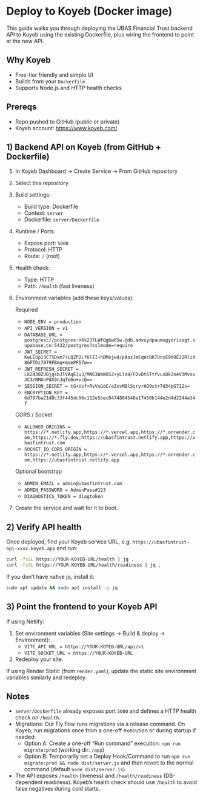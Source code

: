 # Deploy to Koyeb (Docker image)

This guide walks you through deploying the UBAS Financial Trust backend API to Koyeb using the existing Dockerfile, plus wiring the frontend to point at the new API.

## Why Koyeb

- Free-tier friendly and simple UI
- Builds from your `Dockerfile`
- Supports Node.js and HTTP health checks

## Prereqs

- Repo pushed to GitHub (public or private)
- Koyeb account: <https://www.koyeb.com/>

## 1) Backend API on Koyeb (from GitHub + Dockerfile)

1. In Koyeb Dashboard → Create Service → From GitHub repository
2. Select this repository
3. Build settings:
   - Build type: Dockerfile
   - Context: `server`
   - Dockerfile: `server/Dockerfile`
4. Runtime / Ports:
   - Expose port: `5000`
   - Protocol: HTTP
   - Route: `/` (root)
5. Health check:
   - Type: HTTP
   - Path: `/health` (fast liveness)
6. Environment variables (add these keys/values):

   Required
   - `NODE_ENV = production`
   - `API_VERSION = v1`
   - `DATABASE_URL = postgres://postgres:H6%237LWfQg6w6Sw.@db.advuydpaumugyorissgt.supabase.co:5432/postgres?sslmode=require`
   - `JWT_SECRET = KwLEUp13CT5Dxm7+LQZP2Lf6lII+hBMojwd/pAozJmEqWcDK7UnxE9tOE22Rlid8GFTDz7079FBmg+mqePF57w==`
   - `JWT_REFRESH_SECRET = LkZ430ZUBjgsbJlVAqEJuJ/MN63WaWXSZ+yLld4/FDvDt6TtfvusBk2neV3MvsxJC3/NMAnPdX9nJqTe6n+vcQ==`
   - `SESSION_SECRET = tG+Vsf+RvVxGoC/eZxvMBlScryrAO9st+7d34pG712s=`
   - `ENCRYPTION_KEY = 6d787ba21d8c33f445dc96c112e5bec8474804548a17450b144e2d4d2244a34f`

   CORS / Socket
   - `ALLOWED_ORIGINS = https://*.netlify.app,https://*.vercel.app,https://*.onrender.com,https://*.fly.dev,https://ubasfintrust.netlify.app,https://ubasfintrust.com`
   - `SOCKET_IO_CORS_ORIGIN = https://*.netlify.app,https://*.vercel.app,https://*.onrender.com,https://ubasfintrust.netlify.app`

   Optional bootstrap
   - `ADMIN_EMAIL = admin@ubasfintrust.com`
   - `ADMIN_PASSWORD = AdminPass#123`
   - `DIAGNOSTICS_TOKEN = diagtoken`

7. Create the service and wait for it to boot.

## 2) Verify API health

Once deployed, find your Koyeb service URL, e.g. `https://ubasfintrust-api-xxxx.koyeb.app` and run:

```bash
curl -fsSL https://YOUR-KOYEB-URL/health | jq .
curl -fsSL https://YOUR-KOYEB-URL/health/readiness | jq .
```

If you don’t have native jq, install it:

```bash
sudo apt update && sudo apt install -y jq
```

## 3) Point the frontend to your Koyeb API

If using Netlify:

1. Set environment variables (Site settings → Build & deploy → Environment):
   - `VITE_API_URL = https://YOUR-KOYEB-URL/api/v1`
   - `VITE_SOCKET_URL = https://YOUR-KOYEB-URL`
2. Redeploy your site.

If using Render Static (from `render.yaml`), update the static site environment variables similarly and redeploy.

## Notes

- `server/Dockerfile` already exposes port `5000` and defines a HTTP health check on `/health`.
- Migrations: Our Fly flow runs migrations via a release command. On Koyeb, run migrations once from a one-off execution or during startup if needed:
  - Option A: Create a one-off “Run command” execution: `npm run migrate:prod` (working dir: `/app`)
  - Option B: Temporarily set a Deploy Hook/Command to run `npm run migrate:prod && node dist/server.js` and then revert to the normal command (default `node dist/server.js`).
- The API exposes `/health` (liveness) and `/health/readiness` (DB-dependent readiness). Koyeb’s health check should use `/health` to avoid false negatives during cold starts.
